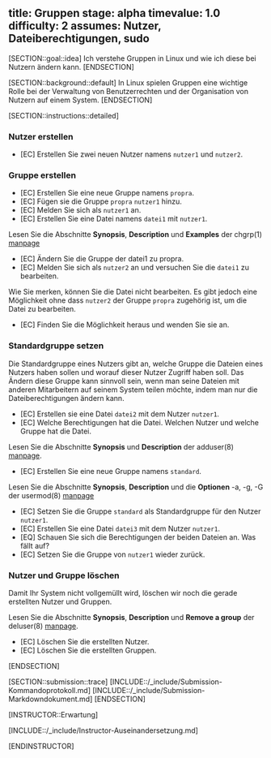 title: Gruppen
stage: alpha
timevalue: 1.0
difficulty: 2
assumes: Nutzer, Dateiberechtigungen, sudo
---

[SECTION::goal::idea]
Ich verstehe Gruppen in Linux und wie ich diese bei Nutzern ändern kann.
[ENDSECTION]

[SECTION::background::default]
In Linux spielen Gruppen eine wichtige Rolle bei der Verwaltung von Benutzerrechten und der 
Organisation von Nutzern auf einem System.
[ENDSECTION]

[SECTION::instructions::detailed]
### Nutzer erstellen

- [EC] Erstellen Sie zwei neuen Nutzer namens `nutzer1` und `nutzer2`.

### Gruppe erstellen

- [EC] Erstellen Sie eine neue Gruppe namens `propra`.
- [EC] Fügen sie die Gruppe `propra` `nutzer1` hinzu.
- [EC] Melden Sie sich als `nutzer1` an.
- [EC] Erstellen Sie eine Datei namens `datei1` mit `nutzer1`.

Lesen Sie die Abschnitte **Synopsis**, **Description** und **Examples** der
chgrp(1) [manpage](https://linux.die.net/man/1/chgrp)

- [EC] Ändern Sie die Gruppe der datei1 zu propra.
- [EC] Melden Sie sich als `nutzer2` an und versuchen Sie die `datei1` zu bearbeiten.

Wie Sie merken, können Sie die Datei nicht bearbeiten. Es gibt jedoch eine Möglichkeit ohne dass 
`nutzer2` der Gruppe `propra` zugehörig ist, um die Datei zu bearbeiten.

- [EC] Finden Sie die Möglichkeit heraus und wenden Sie sie an.

### Standardgruppe setzen

Die Standardgruppe eines Nutzers gibt an, welche Gruppe die Dateien eines Nutzers haben sollen 
und worauf dieser Nutzer Zugriff haben soll.
Das Ändern diese Gruppe kann sinnvoll sein, wenn man seine Dateien mit anderen Mitarbeitern auf 
seinem System teilen möchte, indem man nur die Dateiberechtigungen ändern kann.

- [EC] Erstellen sie eine Datei `datei2` mit dem Nutzer `nutzer1`.
- [EC] Welche Berechtigungen hat die Datei. Welchen Nutzer und welche Gruppe hat die Datei.

Lesen Sie die Abschnitte **Synopsis** und **Description** der adduser(8) 
[manpage](https://linux.die.net/man/8/adduser).

- [EC] Erstellen Sie eine neue Gruppe namens `standard`. 

Lesen Sie die Abschnitte **Synopsis**, **Description** und die **Optionen** -a, -g, -G der 
usermod(8) [manpage](https://linux.die.net/man/8/usermod)

- [EC] Setzen Sie die Gruppe `standard` als Standardgruppe für den Nutzer `nutzer1`.
- [EC] Erstellen Sie eine Datei `datei3` mit dem Nutzer `nutzer1`.
- [EQ] Schauen Sie sich die Berechtigungen der beiden Dateien an. Was fällt auf?
- [EC] Setzen Sie die Gruppe von `nutzer1` wieder zurück.

### Nutzer und Gruppe löschen

Damit Ihr System nicht vollgemüllt wird, löschen wir noch die gerade erstellten Nutzer und Gruppen.

Lesen Sie die Abschnitte **Synopsis**, **Description** und **Remove a group** der deluser(8) 
[manpage](https://manpages.debian.org/jessie/adduser/deluser.8.en.html).

- [EC] Löschen Sie die erstellten Nutzer.
- [EC] Löschen Sie die erstellten Gruppen.

[ENDSECTION]

[SECTION::submission::trace]
[INCLUDE::/_include/Submission-Kommandoprotokoll.md]
[INCLUDE::/_include/Submission-Markdowndokument.md]
[ENDSECTION]

[INSTRUCTOR::Erwartung]

[INCLUDE::/_include/Instructor-Auseinandersetzung.md]

[ENDINSTRUCTOR]